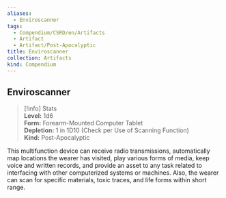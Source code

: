```yaml
---
aliases:
  - Enviroscanner
tags:
  - Compendium/CSRD/en/Artifacts
  - Artifact
  - Artifact/Post-Apocalyptic
title: Enviroscanner
collection: Artifacts
kind: Compendium
---
```

## Enviroscanner  
>[!info] Stats  
> **Level:** 1d6  
> **Form:** Forearm-Mounted Computer Tablet  
> **Depletion:** 1 in 1D10 (Check per Use of Scanning Function)  
> **Kind:** Post-Apocalyptic
  
This multifunction device can receive radio transmissions, automatically map locations the wearer has visited, play various forms of media, keep voice and written records, and provide an asset to any task related to interfacing with other computerized systems or machines. Also, the wearer can scan for specific materials, toxic traces, and life forms within short range.